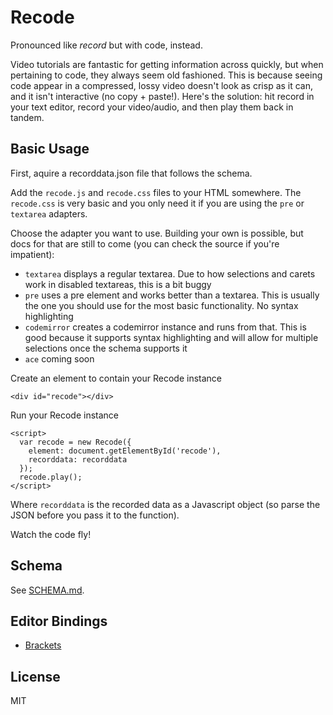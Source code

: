 # Recode

Pronounced like *record* but with code, instead.

Video tutorials are fantastic for getting information across quickly, but when pertaining to code, they always seem old fashioned. This is because seeing code appear in a compressed, lossy video doesn't look as crisp as it can, and it isn't interactive (no copy + paste!). Here's the solution: hit record in your text editor, record your video/audio, and then play them back in tandem.

## Basic Usage

First, aquire a recorddata.json file that follows the schema.

Add the `recode.js` and `recode.css` files to your HTML somewhere. The `recode.css` is very basic and you only need it if you are using the `pre` or `textarea` adapters.

Choose the adapter you want to use. Building your own is possible, but docs for that are still to come (you can check the source if you're impatient):

- `textarea` displays a regular textarea. Due to how selections and carets work in disabled textareas, this is a bit buggy
- `pre` uses a pre element and works better than a textarea. This is usually the one you should use for the most basic functionality. No syntax highlighting
- `codemirror` creates a codemirror instance and runs from that. This is good because it supports syntax highlighting and will allow for multiple selections once the schema supports it
- `ace` coming soon

Create an element to contain your Recode instance

    <div id="recode"></div>

Run your Recode instance

    <script>
      var recode = new Recode({
        element: document.getElementById('recode'),
        recorddata: recorddata
      });
      recode.play();
    </script>

Where `recorddata` is the recorded data as a Javascript object (so parse the JSON before you pass it to the function).

Watch the code fly!

## Schema

See [SCHEMA.md](SCHEMA.md).

## Editor Bindings

- [Brackets](http://github.com/decode-org/recode-brackets)

## License

MIT

